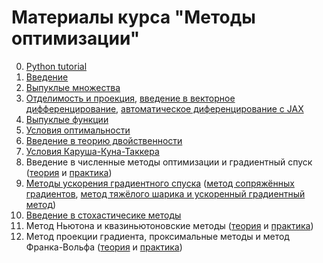 # Материалы курса "Методы оптимизации"

0. [Python tutorial](./Python_tutorial.ipynb)
1. [Введение](./Spring2021/01-Intro/slides.pdf)
2. [Выпуклые множества](./Spring2021/02-ConvexSet/convex_set_theory.pdf)
3. [Отделимость и проекция](./Spring2021/03-ProjMatCalc/sep_proj.pdf), [введение в векторное дифференцирование](./Spring2021/03-ProjMatCalc/mat_calc.pdf), [автоматическое диференцирование с JAX](./Spring2021/03-ProjMatCalc/jax_autodiff_tutorial.ipynb)
4. [Выпуклые функции](./Spring2021/04-ConvexFunc/lecture4.pdf)
5. [Условия оптимальности](./Spring2021/05-OptCond/lecture5.pdf)
6. [Введение в теорию двойственности](./Spring2021/06-KKTDuality/lecture6.pdf)
7. [Условия Каруша-Куна-Таккера](./Spring2021/07-KKT/lecture7.pdf)
8. Введение в численные методы оптимизации и градиентный спуск ([теория](./Spring2021/08-IntroGD/lecture.pdf) и [практика](./Spring2021/08-IntroGD/seminar.ipynb))
9. [Методы ускорения градиентного спуска](./Spring2021/09-AccGd/lecture9.pdf) ([метод сопряжённых градиентов](./Spring2021/09-AccGd/cg.ipynb), [метод тяжёлого шарика и ускоренный градиентный метод](./Spring2021/09-AccGd/AccGrad.ipynb))
10. [Введение в стохастичесике методы](./Spring2021/10-StochGD/lecture10.pdf)
11. Метод Ньютона и квазиньютоновские методы ([теория](./07-Newton/lecture.pdf) и [практика](./07-Newton/newton_quasi.ipynb))
12. Метод проекции градиента, проксимальные методы и метод Франка-Вольфа ([теория](./08-proximal/lecture8.pdf) и [практика](./08-proximal/pg_fw.ipynb))
